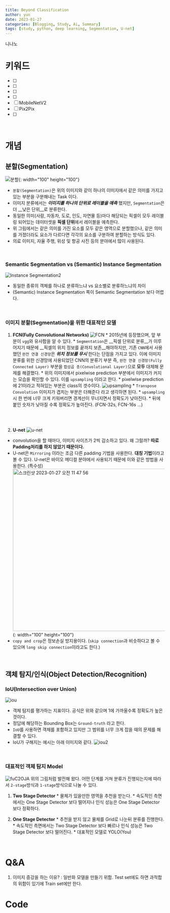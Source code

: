 ```yaml
---
title: Beyond Classification
author: yun
date: 2023-01-27
categories: [Blogging, Study, Ai, Summary]
tags: [study, python, deep learning, Segmentation, U-net]
---
```


니나노 

# 키워드
- [ ]
- [ ]
- [ ]
- [ ]
- [ ] MobileNetV2
- [ ] Pix2Pix
- [ ] 
<br/>

# 개념
## **분할(Segmentation)**
![분할](https://user-images.githubusercontent.com/81222323/214996008-cb4afe67-5284-4b64-9151-a93ba5129729.png){: width="100" height="100"}
* `분할(Segmentation)`은 위의 이미지와 같이 하나의 이미지에서 같은 의미를 가지고 있는 부분을 구분해내는 Task 이다.
* 이미지 분류에서는 *__이미지를 하나의 단위로 레이블을 예측__* 했지만, `Segmentation`은 더 __낮은 단위__로 분류한다. 
* 동일한 의미(사람, 자동차, 도로, 인도, 자연물 등)마다 해당되는 픽셀이 모두 레이블링 되어있는 데이터셋을 **픽셀 단위**에서 레이블을 예측한다.
* 위 그림에서는 같은 의미를 가진 요소를 모두 같은 영역으로 분할했으나, 같은 의미를 가졌더라도 요소가 다르다면 각각의 요소를 구분하여 분할하는 방식도 있다.
* 의료 이미지, 자율 주행, 위성 및 항공 사진 등의 분야에서 많이 사용된다.

<br/>

  ### **Semantic Segmentation vs (Semantic) Instance Segmentation**
  ![Instance Segmentation2](https://user-images.githubusercontent.com/81222323/214996479-59b7f921-a5e5-43d3-8463-648a0082fa4b.png)
  * 동일한 종류의 객체를 하나로 분류하느냐 vs 요소별로 분류하느냐의 차이
  * (Semantic) Instance Segmentation 쪽이 Semantic Segmentation 보다 어렵다.
  
  <br/>

  ### **이미지 분할(Segmentation)을 위한 대표적인 모델**
  1. **FCN(Fully Convolutional Networks)**
  ![FCN](https://user-images.githubusercontent.com/81222323/214997112-6290527d-db1c-493e-b439-01ba65c2d49c.png)
    * 2015년에 등장했으며, 앞 부분이 `vgg`와 유사함을 알 수 있다.
    * `Segmentation`은 __픽셀 단위로 분류__가 이루어지기 때문에 __픽셀의 위치 정보를 끝까지 보존__해야하지만, 기존 `CNN`에서 사용했던 `완전 연결 신경망`은 *__위치 정보를 무시__* 한다는 단점을 가지고 있다. 이에 이미지 분류를 위한 신경망에 사용되었던 CNN의 분류기 부분 즉, `완전 연결 신경망(Fully Connected Layer)` 부분을 `합성곱 층(Convolutional Layer)`으로 **모두** 대체해 문제를 해결했다.
    * 위의 이미지에서 pixelwise prediction 부분에서 이미지가 커지는 모습을 확인할 수 있다. 이를 `upsampling` 이라고 한다.
    * pixelwise prediction에 21이라고 적혀있는 부분은 class의 갯수이다.
    ![upsampling](https://user-images.githubusercontent.com/81222323/214999134-e47bedf0-2861-41c2-9c08-8f0d8da1763d.gif)
    * `Transpose Convolution` 이미지가 겹치는 부분은 더해준다 라고 생각하면 된다.
    * `upsampling`시 한 번에 너무 크게 키워버리면 경계선이 무너지면서 정확도가 낮아진다. 
    * 뒤에 붙인 숫자가 낮아질 수록 정확도가 높아진다. (FCN-32s, FCN-16s ...)
    
<br/><br/>

  2. **U-net**
  ![u-net](https://user-images.githubusercontent.com/81222323/214999199-13869dc3-c909-41f2-b3c5-7d6236a83134.png)
  * convolution을 할 때마다, 이미지 사이즈가 2씩 감소하고 있다. 왜 그럴까? __따로 Padding처리를 하지 않았기 때문이다.__
  * U-net은 `Mirroring` 이라는 조금 다른 padding 기법을 사용한다.  **대칭 기법**이라고 볼 수 있다. U-net은 바이오 메디컬 분야에서 사용되기 때문에 이와 같은 방법을 사용한다. (특수성)
  <img width="512" alt="스크린샷 2023-01-27 오전 11 47 56" src="https://user-images.githubusercontent.com/81222323/214999684-404aefc7-356f-4fad-b495-ac4baaf344c8.png">{: width="100" height="100"}
  * `copy and crop`은 정보손실 방지용이다. (`skip connection`과 비슷하다고 볼 수 있으며 `long skip connection`이라고도 한다.)

<br/>

## 객체 탐지/인식(Object Detection/Recognition)
  ### IoU(Intersection over Union)
  ![iou](https://user-images.githubusercontent.com/81222323/215001078-975b76a9-02b3-4e10-8dc3-699b3a027f67.png)
  * 객체 탐지를 평가하는 지표이다. 공식은 위와 같으며 1에 가까울수록 정확도가 높은 것이다.
  * 정답에 해당하는 Bounding Box는 `Ground-truth` 라고 한다.
  * `IoU`를 사용하면 객체를 포함하고 있지만 그 범위를 너무 크게 잡을 때의 문제를 해결할 수 있다.
  * IoU가 구해지는 예시는 아래 이미지와 같다.
  ![iou2](https://user-images.githubusercontent.com/81222323/215014938-b3558af9-80ed-43c1-b923-e84c04dac3a5.png)

 <br/> 
  
  ### 대표적인 객체 탐지 Model
  ![fuC2OJA](https://user-images.githubusercontent.com/81222323/215015080-9c4a5dae-342e-4754-9598-f62df0096eff.png)
  위의 그림처럼 발전해 왔다. 어떤 단계를 거쳐 분류가 진행되는지에 따라서 `2-stage`방식과 `1-stage`방식으로 나눌 수 있다.

  
  1. **Two Stage Detector**
    * 물체가 있을만한 영역을 추천을 받는다.
    * 속도적인 측면에서는 One Stage Detector 보다 떨어지나 인식 성능은 One Stage Detector 보다 정확하다. 


  2. **One Stage Detector**
    * 추천을 받지 않고 물체를 Grid로 나눈뒤 분류를 진행한다.
    * 속도적인 측면에서는 Two Stage Detector 보다 빠르나 인식 성능은 Two Stage Detector 보다 떨어진다.
    * 대표적인 모델로 YOLO(You)

 <br/> 

# **Q&A**
1. 이미지 증강을 하는 이유? : 일반화 모델을 만들기 위함. Test set에도 하면 과적합의 위함이 있기에 Train set에만 한다.


# **Code**
